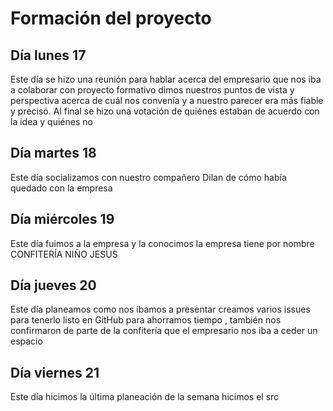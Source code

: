 # Formación del proyecto
## Día lunes 17
Este día se hizo una reunión para hablar acerca del empresario que nos iba a colaborar con proyecto formativo dimos nuestros puntos de vista y perspectiva acerca de cuál nos convenía y a nuestro parecer era más fiable y precisó.
Al final se hizo una votación de quiénes estaban de acuerdo con la idea y quiénes no  
## Día martes 18
Este día socializamos con nuestro compañero Dilan de cómo había quedado con la empresa
## Día miércoles 19
Este día fuimos a la empresa y la conocimos la empresa tiene por nombre CONFITERÍA NIÑO JESUS
## Día jueves 20
Este día planeamos como nos íbamos a presentar creamos varios  issues para tenerlo listo en GitHub para ahorramos tiempo , también nos confirmaron de parte de la confitería que el empresario nos iba a ceder un espacio 
## Día viernes 21
Este día hicimos la última planeación de la semana hicimos el src 

